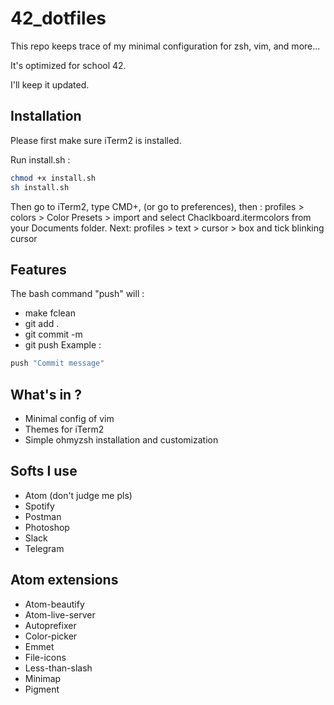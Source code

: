 # 42_dotfiles

This repo keeps trace of my minimal configuration for zsh, vim, and more...

It's optimized for school 42.

I'll keep it updated.

## Installation

Please first make sure iTerm2 is installed.

Run install.sh :
```sh
chmod +x install.sh
sh install.sh
```

Then go to iTerm2, type CMD+, (or go to preferences), then :
profiles > colors > Color Presets > import and select Chaclkboard.itermcolors from your Documents folder.
Next:
profiles > text > cursor > box and tick blinking cursor

## Features
The bash command "push" will :
- make fclean
- git add .
- git commit -m
- git push
Example :
```sh
push "Commit message"
```

## What's in ?
- Minimal config of vim
- Themes for iTerm2
- Simple ohmyzsh installation and customization

## Softs I use
- Atom (don't judge me pls)
- Spotify
- Postman
- Photoshop
- Slack
- Telegram

## Atom extensions
- Atom-beautify
- Atom-live-server
- Autoprefixer
- Color-picker
- Emmet
- File-icons
- Less-than-slash
- Minimap
- Pigment
